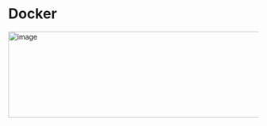 # Docker

<img width="886" height="174" alt="image" src="https://github.com/user-attachments/assets/d004198e-e707-4e5e-920f-39f47dfbc09e" />
